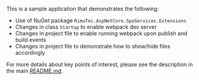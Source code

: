 ﻿This is a sample application that demonstrates the following:

- Use of NuGet package `RimuTec.AspNetCore.SpaServices.Extensions`
- Changes in class `Startup` to enable webpack dev server
- Changes in project file to enable running webpack upon publish and build events
- Changes in project file to demonstrate how to show/hide files accordingly

For more details about key points of interest, please see the description in the main [README.md](https://github.com/RimuTec/AspNetCore.SpaServices.Extensions).